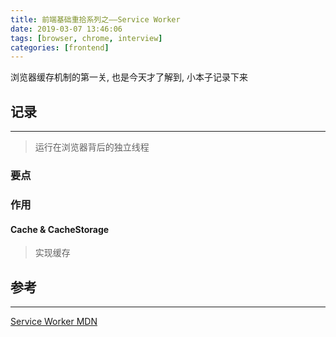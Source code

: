 ```yaml
---
title: 前端基础重拾系列之——Service Worker
date: 2019-03-07 13:46:06
tags: [browser, chrome, interview]
categories: [frontend]
---
```


浏览器缓存机制的第一关, 也是今天才了解到, 小本子记录下来


<!-- more -->


## 记录

------

> 运行在浏览器背后的独立线程

### 要点

### 作用

#### Cache & CacheStorage

> 实现缓存

## 参考

------

[Service Worker MDN](https://developer.mozilla.org/zh-CN/docs/Web/API/Service_Worker_API)